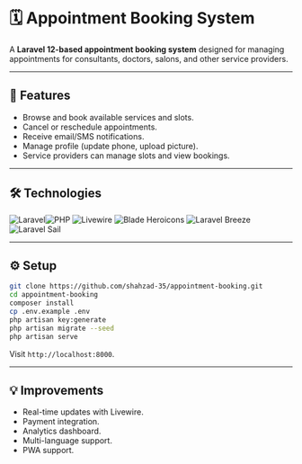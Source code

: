 # 🗓️ Appointment Booking System

A **Laravel 12-based appointment booking system** designed for managing appointments for consultants, doctors, salons, and other service providers.

---

## 🌟 Features

* Browse and book available services and slots.
* Cancel or reschedule appointments.
* Receive email/SMS notifications.
* Manage profile (update phone, upload picture).
* Service providers can manage slots and view bookings.

---

## 🛠️ Technologies

![Laravel](https://img.shields.io/badge/Laravel-FF2D20?style=for-the-badge\&logo=laravel\&logoColor=white)![PHP](https://img.shields.io/badge/PHP-777BB4?style=for-the-badge\&logo=php\&logoColor=white)
![Livewire](https://img.shields.io/badge/Livewire-0ACF83?style=for-the-badge\&logo=laravel\&logoColor=white)
![Blade Heroicons](https://img.shields.io/badge/Blade_Heroicons-101010?style=for-the-badge\&logo=icons8\&logoColor=white)
![Laravel Breeze](https://img.shields.io/badge/Breeze-FF2D20?style=for-the-badge\&logo=laravel\&logoColor=white)
![Laravel Sail](https://img.shields.io/badge/Sail-0ACF83?style=for-the-badge\&logo=docker\&logoColor=white)

---

## ⚙️ Setup

```bash
git clone https://github.com/shahzad-35/appointment-booking.git
cd appointment-booking
composer install
cp .env.example .env
php artisan key:generate
php artisan migrate --seed
php artisan serve
```

Visit `http://localhost:8000`.

---

## 💡 Improvements

* Real-time updates with Livewire.
* Payment integration.
* Analytics dashboard.
* Multi-language support.
* PWA support.
